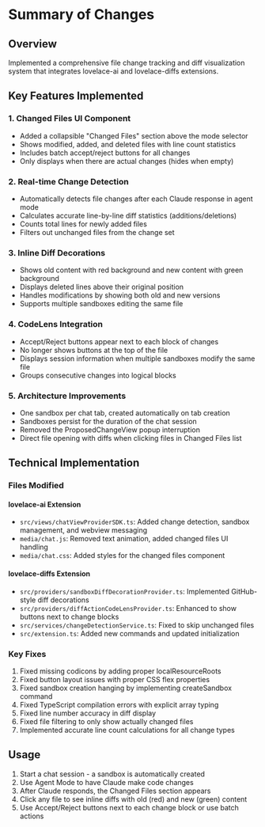 # Summary of Changes

## Overview
Implemented a comprehensive file change tracking and diff visualization system that integrates lovelace-ai and lovelace-diffs extensions.

## Key Features Implemented

### 1. Changed Files UI Component
- Added a collapsible "Changed Files" section above the mode selector
- Shows modified, added, and deleted files with line count statistics
- Includes batch accept/reject buttons for all changes
- Only displays when there are actual changes (hides when empty)

### 2. Real-time Change Detection
- Automatically detects file changes after each Claude response in agent mode
- Calculates accurate line-by-line diff statistics (additions/deletions)
- Counts total lines for newly added files
- Filters out unchanged files from the change set

### 3. Inline Diff Decorations
- Shows old content with red background and new content with green background
- Displays deleted lines above their original position
- Handles modifications by showing both old and new versions
- Supports multiple sandboxes editing the same file

### 4. CodeLens Integration
- Accept/Reject buttons appear next to each block of changes
- No longer shows buttons at the top of the file
- Displays session information when multiple sandboxes modify the same file
- Groups consecutive changes into logical blocks

### 5. Architecture Improvements
- One sandbox per chat tab, created automatically on tab creation
- Sandboxes persist for the duration of the chat session
- Removed the ProposedChangeView popup interruption
- Direct file opening with diffs when clicking files in Changed Files list

## Technical Implementation

### Files Modified

#### lovelace-ai Extension
- `src/views/chatViewProviderSDK.ts`: Added change detection, sandbox management, and webview messaging
- `media/chat.js`: Removed text animation, added changed files UI handling
- `media/chat.css`: Added styles for the changed files component

#### lovelace-diffs Extension
- `src/providers/sandboxDiffDecorationProvider.ts`: Implemented GitHub-style diff decorations
- `src/providers/diffActionCodeLensProvider.ts`: Enhanced to show buttons next to change blocks
- `src/services/changeDetectionService.ts`: Fixed to skip unchanged files
- `src/extension.ts`: Added new commands and updated initialization

### Key Fixes
1. Fixed missing codicons by adding proper localResourceRoots
2. Fixed button layout issues with proper CSS flex properties
3. Fixed sandbox creation hanging by implementing createSandbox command
4. Fixed TypeScript compilation errors with explicit array typing
5. Fixed line number accuracy in diff display
6. Fixed file filtering to only show actually changed files
7. Implemented accurate line count calculations for all change types

## Usage
1. Start a chat session - a sandbox is automatically created
2. Use Agent Mode to have Claude make code changes
3. After Claude responds, the Changed Files section appears
4. Click any file to see inline diffs with old (red) and new (green) content
5. Use Accept/Reject buttons next to each change block or use batch actions
